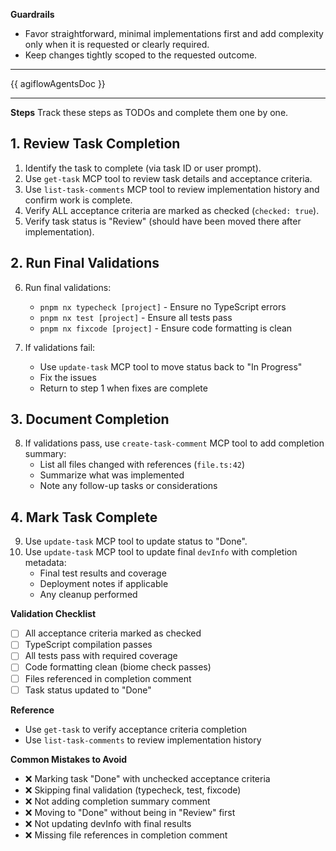 **Guardrails**
- Favor straightforward, minimal implementations first and add complexity only when it is requested or clearly required.
- Keep changes tightly scoped to the requested outcome.

---

{{ agiflowAgentsDoc }}

---

**Steps**
Track these steps as TODOs and complete them one by one.

## 1. Review Task Completion
1. Identify the task to complete (via task ID or user prompt).
2. Use `get-task` MCP tool to review task details and acceptance criteria.
3. Use `list-task-comments` MCP tool to review implementation history and confirm work is complete.
4. Verify ALL acceptance criteria are marked as checked (`checked: true`).
5. Verify task status is "Review" (should have been moved there after implementation).

## 2. Run Final Validations
6. Run final validations:
   - `pnpm nx typecheck [project]` - Ensure no TypeScript errors
   - `pnpm nx test [project]` - Ensure all tests pass
   - `pnpm nx fixcode [project]` - Ensure code formatting is clean

7. If validations fail:
   - Use `update-task` MCP tool to move status back to "In Progress"
   - Fix the issues
   - Return to step 1 when fixes are complete

## 3. Document Completion
8. If validations pass, use `create-task-comment` MCP tool to add completion summary:
   - List all files changed with references (`file.ts:42`)
   - Summarize what was implemented
   - Note any follow-up tasks or considerations

## 4. Mark Task Complete
9. Use `update-task` MCP tool to update status to "Done".
10. Use `update-task` MCP tool to update final `devInfo` with completion metadata:
    - Final test results and coverage
    - Deployment notes if applicable
    - Any cleanup performed

**Validation Checklist**
- [ ] All acceptance criteria marked as checked
- [ ] TypeScript compilation passes
- [ ] All tests pass with required coverage
- [ ] Code formatting clean (biome check passes)
- [ ] Files referenced in completion comment
- [ ] Task status updated to "Done"

**Reference**
- Use `get-task` to verify acceptance criteria completion
- Use `list-task-comments` to review implementation history

**Common Mistakes to Avoid**
- ❌ Marking task "Done" with unchecked acceptance criteria
- ❌ Skipping final validation (typecheck, test, fixcode)
- ❌ Not adding completion summary comment
- ❌ Moving to "Done" without being in "Review" first
- ❌ Not updating devInfo with final results
- ❌ Missing file references in completion comment
